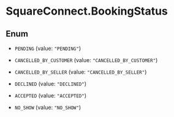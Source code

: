 # SquareConnect.BookingStatus

## Enum


* `PENDING` (value: `"PENDING"`)

* `CANCELLED_BY_CUSTOMER` (value: `"CANCELLED_BY_CUSTOMER"`)

* `CANCELLED_BY_SELLER` (value: `"CANCELLED_BY_SELLER"`)

* `DECLINED` (value: `"DECLINED"`)

* `ACCEPTED` (value: `"ACCEPTED"`)

* `NO_SHOW` (value: `"NO_SHOW"`)


